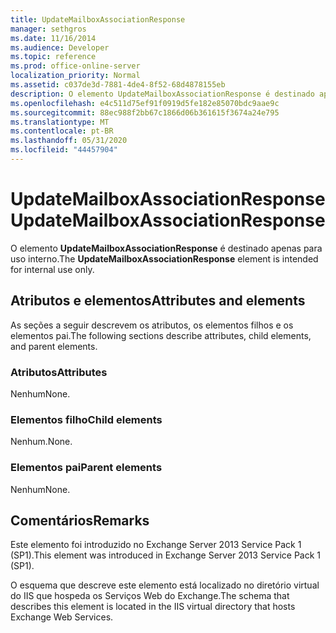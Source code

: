 ```yaml
---
title: UpdateMailboxAssociationResponse
manager: sethgros
ms.date: 11/16/2014
ms.audience: Developer
ms.topic: reference
ms.prod: office-online-server
localization_priority: Normal
ms.assetid: c037de3d-7881-4de4-8f52-68d4878155eb
description: O elemento UpdateMailboxAssociationResponse é destinado apenas para uso interno.
ms.openlocfilehash: e4c511d75ef91f0919d5fe182e85070bdc9aae9c
ms.sourcegitcommit: 88ec988f2bb67c1866d06b361615f3674a24e795
ms.translationtype: MT
ms.contentlocale: pt-BR
ms.lasthandoff: 05/31/2020
ms.locfileid: "44457904"
---
```

# <a name="updatemailboxassociationresponse"></a><span data-ttu-id="57c8f-103">UpdateMailboxAssociationResponse</span><span class="sxs-lookup"><span data-stu-id="57c8f-103">UpdateMailboxAssociationResponse</span></span>

<span data-ttu-id="57c8f-104">O elemento **UpdateMailboxAssociationResponse** é destinado apenas para uso interno.</span><span class="sxs-lookup"><span data-stu-id="57c8f-104">The **UpdateMailboxAssociationResponse** element is intended for internal use only.</span></span> 

## <a name="attributes-and-elements"></a><span data-ttu-id="57c8f-105">Atributos e elementos</span><span class="sxs-lookup"><span data-stu-id="57c8f-105">Attributes and elements</span></span>

<span data-ttu-id="57c8f-106">As seções a seguir descrevem os atributos, os elementos filhos e os elementos pai.</span><span class="sxs-lookup"><span data-stu-id="57c8f-106">The following sections describe attributes, child elements, and parent elements.</span></span>
  
### <a name="attributes"></a><span data-ttu-id="57c8f-107">Atributos</span><span class="sxs-lookup"><span data-stu-id="57c8f-107">Attributes</span></span>

<span data-ttu-id="57c8f-108">Nenhum</span><span class="sxs-lookup"><span data-stu-id="57c8f-108">None.</span></span>
  
### <a name="child-elements"></a><span data-ttu-id="57c8f-109">Elementos filho</span><span class="sxs-lookup"><span data-stu-id="57c8f-109">Child elements</span></span>

<span data-ttu-id="57c8f-110">Nenhum.</span><span class="sxs-lookup"><span data-stu-id="57c8f-110">None.</span></span>
  
### <a name="parent-elements"></a><span data-ttu-id="57c8f-111">Elementos pai</span><span class="sxs-lookup"><span data-stu-id="57c8f-111">Parent elements</span></span>

<span data-ttu-id="57c8f-112">Nenhum</span><span class="sxs-lookup"><span data-stu-id="57c8f-112">None.</span></span>
  
## <a name="remarks"></a><span data-ttu-id="57c8f-113">Comentários</span><span class="sxs-lookup"><span data-stu-id="57c8f-113">Remarks</span></span>

<span data-ttu-id="57c8f-114">Este elemento foi introduzido no Exchange Server 2013 Service Pack 1 (SP1).</span><span class="sxs-lookup"><span data-stu-id="57c8f-114">This element was introduced in Exchange Server 2013 Service Pack 1 (SP1).</span></span>
  
<span data-ttu-id="57c8f-115">O esquema que descreve este elemento está localizado no diretório virtual do IIS que hospeda os Serviços Web do Exchange.</span><span class="sxs-lookup"><span data-stu-id="57c8f-115">The schema that describes this element is located in the IIS virtual directory that hosts Exchange Web Services.</span></span>
  

